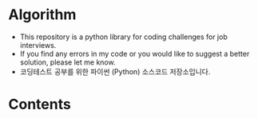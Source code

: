 # Algorithm
* This repository is a python library for coding challenges for job interviews.
* If you find any errors in my code or you would like to suggest a better solution, please let me know.
* 코딩테스트 공부를 위한 파이썬 (Python) 소스코드 저장소입니다.

# Contents
